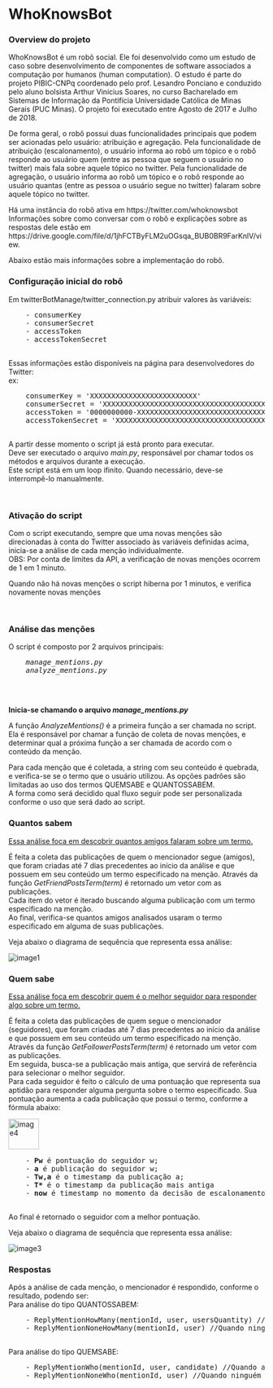 # WhoKnowsBot
<html>
  <h3> Overview do projeto</h3>
  <p>WhoKnowsBot é um robô social. Ele  foi desenvolvido como um estudo de caso sobre desenvolvimento de componentes de software associados a computação por humanos (human computation). O estudo é parte do projeto PIBIC-CNPq coordenado pelo prof. Lesandro Ponciano e conduzido pelo aluno bolsista Arthur Vinicius Soares, no curso Bacharelado em Sistemas de Informação da Pontifícia Universidade Católica de Minas Gerais (PUC Minas). O projeto foi executado entre Agosto de 2017 e Julho de 2018.</p>
 
 <p>De forma geral, o robô possui duas funcionalidades principais que podem ser acionadas pelo usuário: atribuição e agregação. Pela funcionalidade de atribuição (escalonamento), o usuário informa ao robô um tópico e o robô responde ao usuário quem (entre as pessoa que seguem o usuário no twitter) mais fala sobre aquele tópico no twitter. Pela funcionalidade de agregação, o usuário informa ao robô um tópico e o robô responde ao usuário quantas (entre as pessoa o usuário segue no twitter) falaram sobre aquele tópico no twitter. </p>
 
 <p>Há uma instância do robô ativa em https://twitter.com/whoknowsbot Informações sobre como conversar com o robô e explicações sobre as respostas dele estão em https://drive.google.com/file/d/1jhFCTByFLM2uOGsqa_BUB0BR9FarKnlV/view.<p>
 
 Abaixo estão mais informações sobre a implementação do robô.
 
  </tr>
  <h3> Configuração inicial do robô</h3>
  <p>Em twitterBotManage/twitter_connection.py atribuir valores às variáveis:</p>
  
  <pre>
    - consumerKey
    - consumerSecret
    - accessToken
    - accessTokenSecret
  </pre>
  
  <p>Essas informações estão disponíveis na página para desenvolvedores do Twitter: <br/>
  ex:</p>
  
  <pre>
    consumerKey = 'XXXXXXXXXXXXXXXXXXXXXXXXX'
    consumerSecret = 'XXXXXXXXXXXXXXXXXXXXXXXXXXXXXXXXXXXXXXXXXXXXXXXXXX'
    accessToken = '0000000000-XXXXXXXXXXXXXXXXXXXXXXXXXXXXXXXXXXXXXXX'
    accessTokenSecret = 'XXXXXXXXXXXXXXXXXXXXXXXXXXXXXXXXXXXXXXXXXXXXX'
  </pre>
  
  <p>A partir desse momento o script já está pronto para executar.<br/>
  Deve ser executado o arquivo <i>main.py</i>, responsável por chamar todos os métodos e arquivos durante a execução.<br/>
    Este script está em um loop ifinito. Quando necessário, deve-se interrompê-lo manualmente.<br/>
  </p>
  
  <br/>
  <h3>Ativação do script</h3>
  <p>Com o script executando, sempre que uma novas menções são direcionadas à conta do Twitter associado às variáveis definidas acima, inicia-se a análise de cada menção individualmente.<br/>
  OBS: Por conta de limites da API, a verificação de novas menções ocorrem de 1 em 1 minuto.
  </p>
  <p>Quando não há novas menções o script hiberna por 1 minutos, e verifica novamente novas menções<p>
  
  <br/>
  <h3>Análise das menções</h3>
  <p>O script é composto por 2 arquivos principais:</p>
  <pre>
    <i>manage_mentions.py</i>
    <i>analyze_mentions.py</i>
  </pre>
  
  <br/>
  <p><strong>Inicia-se chamando o arquivo <i>manage_mentions.py</i></strong></p>
  <p>A função <i>AnalyzeMentions()</i> é a primeira função a ser chamada no script.<br>
  Ela é responsável por chamar a função de coleta de novas menções, e determinar qual a próxima função a ser chamada de acordo com o conteúdo da menção.</p>
  <p>Para cada menção que é coletada, a string com seu conteúdo é quebrada, e verifica-se se o termo que o usuário utilizou. As opções padrões são limitadas ao uso dos termos QUEMSABE e QUANTOSSABEM.<br/>
A forma como será decidido qual fluxo seguir pode ser personalizada conforme o uso que será dado ao script.</p>
  
  <h3>Quantos sabem</h3>
  <p><u>Essa análise foca em descobrir quantos amigos falaram sobre um termo.</u></p>
  
  <p>É feita a coleta das publicações de quem o mencionador segue (amigos), que foram criadas até 7 dias precedentes ao início da análise e que possuem em seu conteúdo um termo especificado na menção. Através da função <i>GetFriendPostsTerm(term)</i> é retornado um vetor com as publicações.<br/>
  Cada item do vetor é iterado buscando alguma publicação com um termo especificado na menção.<br/>
  Ao final, verifica-se quantos amigos analisados usaram o termo especificado em alguma de suas publicações.</p>
  
  <p>Veja abaixo o diagrama de sequência que representa essa análise:</p>
  <img src="https://preview.ibb.co/mvy4So/image1.jpg" alt="image1" border="0">
  
  <h3>Quem sabe</h3>
  <p><u>Essa análise foca em descobrir quem é o melhor seguidor para responder algo sobre um termo.</u></p>
  
  <p>É feita a coleta das publicações de quem segue o mencionador (seguidores), que foram criadas até 7 dias precedentes ao início da análise e que possuem em seu conteúdo um termo especificado na menção. Através da função <i>GetFollowerPostsTerm(term)</i> é retornado um vetor com as publicações.<br/>
  Em seguida, busca-se a publicação mais antiga, que servirá de referência para selecionar o melhor seguidor.<br/>
  Para cada seguidor é feito o cálculo de uma pontuação que representa sua aptidão para responder alguma pergunta sobre o termo especificado. Sua pontuação aumenta a cada publicação que possui o termo, conforme a fórmula abaixo:</p>
  
  <img src="https://preview.ibb.co/cRjaHo/image4.png" alt="image4" border="0" height="60">
  
  <pre>
    - <b>Pw</b> é pontuação do seguidor w; 
    - <b>a</b> é publicação do seguidor w;  
    - <b>Tw,a</b> é o timestamp da publicação a; 
    - <b>T*</b> é o timestamp da publicação mais antiga
    - <b>now</b> é timestamp no momento da decisão de escalonamento (horário do sistema).
  </pre>
  
  <p>Ao final é retornado o seguidor com a melhor pontuação.</p>
  <p>Veja abaixo o diagrama de sequência que representa essa análise:</p>
  
  <img src="https://preview.ibb.co/dGL17o/image3.jpg" alt="image3" border="0">
  
  <h3>Respostas</h3>
  <p>Após a análise de cada menção, o mencionador é respondido, conforme o resultado, podendo ser:</br>
  Para análise do tipo QUANTOSSABEM:</p>
  <pre>
    - ReplyMentionHowMany(mentionId, user, usersQuantity) //Quando algum amigo falou sobre o termo
    - ReplyMentionNoneHowMany(mentionId, user) //Quando ninguém falou sobre o termo 
  </pre>
  <p>Para análise do tipo QUEMSABE:</p>
  <pre>
    - ReplyMentionWho(mentionId, user, candidate) //Quando algum seguidor foi escolhido
    - ReplyMentionNoneWho(mentionId, user) //Quando ninguém falou sobre o termo
  </pre>
</html>
